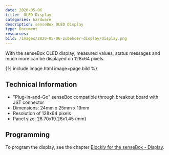 ```yaml
---
date: 2020-05-06
title:  OLED Display 
categories: hardware
description: senseBox OLED Display
type: Document
resources:
bild: /images/2020-05-06-zubehoer-display/display.png
---
```

With the senseBox OLED display, measured values, status messages and much more can be displayed on 128x64 pixels.

{% include image.html image=page.bild %}

## Technical Information

* "Plug-in-and-Go" senseBox compatible through breakout board with JST connector
* Dimensions: 24mm x 25mm x 19mm
* Resolution of 128x64 pixels
* Panel size: 26.70x19.26x1.45 (mm)


## Programming

To program the display, see the chapter [Blockly for the senseBox - Display](/blockly/blockly-display/).
